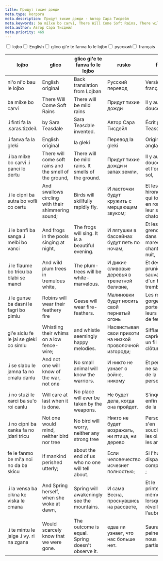 ```yaml
---
title: Придут тихие дожди
meta.type: korpora
meta.description: Придут тихие дожди - Автор Сара Тисдейл
meta.keywords: ba milxe bo carvi, There Will Come Soft Rains, There will be mild rains, Придут тихие дожди, Il y aura de douces pluies
meta.author: Автор Сара Тисдейл
meta.priority: 469
---
```


<div class="w-full">
  <input
    type="checkbox"
    id="hide-column-lojbo"
    class="hide-column-checkbox-lojbo"
  />
  <label
    for="hide-column-lojbo"
    class="hide-column-button-lojbo float-left drop-shadow bg-teal-100 hover:bg-teal-600 focus:bg-teal-600 text-gray-900 hover:text-white font-bold leading-normal select-none py-2 px-4"
    >lojbo</label
  ><input
    type="checkbox"
    id="hide-column-glico"
    class="hide-column-checkbox-glico"
  />
  <label
    for="hide-column-glico"
    class="hide-column-button-glico float-left drop-shadow bg-teal-100 hover:bg-teal-600 focus:bg-teal-600 text-gray-900 hover:text-white font-bold leading-normal select-none py-2 px-4"
    >English</label
  ><input
    type="checkbox"
    id="hide-column-glico_gi_e_te_fanva_fo_le_lojbo"
    class="hide-column-checkbox-glico_gi_e_te_fanva_fo_le_lojbo"
  />
  <label
    for="hide-column-glico_gi_e_te_fanva_fo_le_lojbo"
    class="hide-column-button-glico_gi_e_te_fanva_fo_le_lojbo float-left drop-shadow bg-teal-100 hover:bg-teal-600 focus:bg-teal-600 text-gray-900 hover:text-white font-bold leading-normal select-none py-2 px-4"
    >glico gi'e te fanva fo le lojbo</label
  ><input
    type="checkbox"
    id="hide-column-rusko"
    class="hide-column-checkbox-rusko"
  />
  <label
    for="hide-column-rusko"
    class="hide-column-button-rusko float-left drop-shadow bg-teal-100 hover:bg-teal-600 focus:bg-teal-600 text-gray-900 hover:text-white font-bold leading-normal select-none py-2 px-4"
    >русский</label
  ><input
    type="checkbox"
    id="hide-column-fraso"
    class="hide-column-checkbox-fraso"
  />
  <label
    for="hide-column-fraso"
    class="hide-column-button-fraso float-left drop-shadow bg-teal-100 hover:bg-teal-600 focus:bg-teal-600 text-gray-900 hover:text-white font-bold leading-normal select-none py-2 px-4"
    >français</label
  >
  <div class="clear-both" />
  <div class="w-full overflow-x-auto">
    <table
      class="mt-2 table-fixed max-w-full border font-light dark:border-neutral-500 text-left text-sm"
    >
      <thead class="border-b italic dark:border-neutral-500">
        <tr>
          <th scope="col" class="w-40 p-2 column-class-lojbo">lojbo</th>
          <th scope="col" class="w-40 p-2 column-class-glico">glico</th>
          <th
            scope="col"
            class="w-40 p-2 column-class-glico_gi_e_te_fanva_fo_le_lojbo"
          >
            glico gi&#039;e te fanva fo le lojbo
          </th>
          <th scope="col" class="w-40 p-2 column-class-rusko">rusko</th>
          <th scope="col" class="w-40 p-2 column-class-fraso">fraso</th>
        </tr>
      </thead>
      <tbody>
        <tr
          class="border-b transition duration-300 ease-in-out hover:bg-neutral-100 dark:border-neutral-500 dark:hover:bg-neutral-100"
        >
          <td class="font-bold text-left align-text-top p-2 column-class-lojbo">
            ni&#039;o ni&#039;o bau le lojbo
          </td>
          <td class="font-bold text-left align-text-top p-2 column-class-glico">
            English original
          </td>
          <td
            class="font-bold text-left align-text-top p-2 column-class-glico_gi_e_te_fanva_fo_le_lojbo"
          >
            Back translation from Lojban
          </td>
          <td class="font-bold text-left align-text-top p-2 column-class-rusko">
            Русский перевод
          </td>
          <td class="font-bold text-left align-text-top p-2 column-class-fraso">
            Version française
          </td>
        </tr>
        <tr
          class="border-b transition duration-300 ease-in-out hover:bg-neutral-100 dark:border-neutral-500 dark:hover:bg-neutral-100"
        >
          <td
            class="italic text-gray-500 text-left align-text-top p-2 column-class-lojbo"
          >
            ba milxe bo carvi
          </td>
          <td
            class="italic text-gray-500 text-left align-text-top p-2 column-class-glico"
          >
            There Will Come Soft Rains
          </td>
          <td
            class="italic text-gray-500 text-left align-text-top p-2 column-class-glico_gi_e_te_fanva_fo_le_lojbo"
          >
            There will be mild rains
          </td>
          <td
            class="italic text-gray-500 text-left align-text-top p-2 column-class-rusko"
          >
            Придут тихие дожди
          </td>
          <td
            class="italic text-gray-500 text-left align-text-top p-2 column-class-fraso"
          >
            Il y aura de douces pluies
          </td>
        </tr>
        <tr
          class="border-b transition duration-300 ease-in-out hover:bg-neutral-100 dark:border-neutral-500 dark:hover:bg-neutral-100"
        >
          <td
            class="italic text-gray-500 text-left align-text-top p-2 column-class-lojbo"
          >
            .i finti fa la .saras.tizdeil.
          </td>
          <td
            class="italic text-gray-500 text-left align-text-top p-2 column-class-glico"
          >
            by Sara Teasdale
          </td>
          <td
            class="italic text-gray-500 text-left align-text-top p-2 column-class-glico_gi_e_te_fanva_fo_le_lojbo"
          >
            Sara Teasdale invented.
          </td>
          <td
            class="italic text-gray-500 text-left align-text-top p-2 column-class-rusko"
          >
            Автор Сара Тисдейл
          </td>
          <td
            class="italic text-gray-500 text-left align-text-top p-2 column-class-fraso"
          >
            Écrit par Sara Teasdale
          </td>
        </tr>
        <tr
          class="border-b transition duration-300 ease-in-out hover:bg-neutral-100 dark:border-neutral-500 dark:hover:bg-neutral-100"
        >
          <td
            class="italic text-gray-500 text-left align-text-top p-2 column-class-lojbo"
          >
            .i fanva fa la gleki
          </td>
          <td
            class="italic text-gray-500 text-left align-text-top p-2 column-class-glico"
          >
            English original
          </td>
          <td
            class="italic text-gray-500 text-left align-text-top p-2 column-class-glico_gi_e_te_fanva_fo_le_lojbo"
          >
            la gleki
          </td>
          <td
            class="italic text-gray-500 text-left align-text-top p-2 column-class-rusko"
          >
            Перевод la gleki
          </td>
          <td
            class="italic text-gray-500 text-left align-text-top p-2 column-class-fraso"
          >
            Original anglais
          </td>
        </tr>
        <tr
          class="border-b transition duration-300 ease-in-out hover:bg-neutral-100 dark:border-neutral-500 dark:hover:bg-neutral-100"
        >
          <td class="text-left align-text-top p-2 column-class-lojbo">
            .i ba milxe bo carvi .i panci lo dertu
          </td>
          <td class="text-left align-text-top p-2 column-class-glico">
            There will come soft rains and the smell of the ground,
          </td>
          <td
            class="text-left align-text-top p-2 column-class-glico_gi_e_te_fanva_fo_le_lojbo"
          >
            There will be mild rains. It smells of the ground.
          </td>
          <td class="text-left align-text-top p-2 column-class-rusko">
            Придут тихие дожди и запах земли,
          </td>
          <td class="text-left align-text-top p-2 column-class-fraso">
            Il y aura de douces pluies et l&#039;odeur du sol,
          </td>
        </tr>
        <tr
          class="border-b transition duration-300 ease-in-out hover:bg-neutral-100 dark:border-neutral-500 dark:hover:bg-neutral-100"
        >
          <td class="text-left align-text-top p-2 column-class-lojbo">
            .i le cipni ba sutra bo vofli co certu
          </td>
          <td class="text-left align-text-top p-2 column-class-glico">
            And swallows circling with their shimmering sound;
          </td>
          <td
            class="text-left align-text-top p-2 column-class-glico_gi_e_te_fanva_fo_le_lojbo"
          >
            Birds will skillfully rapidly fly.
          </td>
          <td class="text-left align-text-top p-2 column-class-rusko">
            И ласточки будут кружить с мерцающим звуком;
          </td>
          <td class="text-left align-text-top p-2 column-class-fraso">
            Et les hirondelles qui tournent en rond avec leur son chatoyant ;
          </td>
        </tr>
        <tr
          class="border-b transition duration-300 ease-in-out hover:bg-neutral-100 dark:border-neutral-500 dark:hover:bg-neutral-100"
        >
          <td class="text-left align-text-top p-2 column-class-lojbo">
            .i le banfi ba sanga .i melbi bo vanci
          </td>
          <td class="text-left align-text-top p-2 column-class-glico">
            And frogs in the pools singing at night,
          </td>
          <td
            class="text-left align-text-top p-2 column-class-glico_gi_e_te_fanva_fo_le_lojbo"
          >
            The frogs will sing. It is a beautiful evening.
          </td>
          <td class="text-left align-text-top p-2 column-class-rusko">
            И лягушки в бассейнах будут петь по ночам,
          </td>
          <td class="text-left align-text-top p-2 column-class-fraso">
            Et les grenouilles dans les mares chantant la nuit,
          </td>
        </tr>
        <tr
          class="border-b transition duration-300 ease-in-out hover:bg-neutral-100 dark:border-neutral-500 dark:hover:bg-neutral-100"
        >
          <td class="text-left align-text-top p-2 column-class-lojbo">
            .i le flaume bo tricu ba blabi se manci
          </td>
          <td class="text-left align-text-top p-2 column-class-glico">
            And wild plum trees in tremulous white,
          </td>
          <td
            class="text-left align-text-top p-2 column-class-glico_gi_e_te_fanva_fo_le_lojbo"
          >
            The plum-trees will be white-marvelous.
          </td>
          <td class="text-left align-text-top p-2 column-class-rusko">
            И дикие сливовые деревья в трепетной белизне,
          </td>
          <td class="text-left align-text-top p-2 column-class-fraso">
            Et des pruniers sauvages d&#039;un blanc tremblant,
          </td>
        </tr>
        <tr
          class="border-b transition duration-300 ease-in-out hover:bg-neutral-100 dark:border-neutral-500 dark:hover:bg-neutral-100"
        >
          <td class="text-left align-text-top p-2 column-class-lojbo">
            .i le gunse ba dasni le fagri bo pimlu
          </td>
          <td class="text-left align-text-top p-2 column-class-glico">
            Robins will wear their feathery fire
          </td>
          <td
            class="text-left align-text-top p-2 column-class-glico_gi_e_te_fanva_fo_le_lojbo"
          >
            Geese will wear fire-feathers.
          </td>
          <td class="text-left align-text-top p-2 column-class-rusko">
            Малиновки будут носить свой пернатый огонь
          </td>
          <td class="text-left align-text-top p-2 column-class-fraso">
            Les rouges-gorges porteront leurs plumes de feu
          </td>
        </tr>
        <tr
          class="border-b transition duration-300 ease-in-out hover:bg-neutral-100 dark:border-neutral-500 dark:hover:bg-neutral-100"
        >
          <td class="text-left align-text-top p-2 column-class-lojbo">
            gi&#039;e siclu fe le jai se gleki co simlu
          </td>
          <td class="text-left align-text-top p-2 column-class-glico">
            Whistling their whims on a low fence-wire;
          </td>
          <td
            class="text-left align-text-top p-2 column-class-glico_gi_e_te_fanva_fo_le_lojbo"
          >
            and whistle seemingly happy melodies.
          </td>
          <td class="text-left align-text-top p-2 column-class-rusko">
            Насвистывая свои прихоти на низкой проволочной изгороди;
          </td>
          <td class="text-left align-text-top p-2 column-class-fraso">
            Sifflant leurs caprices sur un fil de clôture bas ;
          </td>
        </tr>
        <tr
          class="border-b transition duration-300 ease-in-out hover:bg-neutral-100 dark:border-neutral-500 dark:hover:bg-neutral-100"
        >
          <td class="text-left align-text-top p-2 column-class-lojbo">
            .i se slabu le jamna fa no cmalu danlu
          </td>
          <td class="text-left align-text-top p-2 column-class-glico">
            And not one will know of the war, not one
          </td>
          <td
            class="text-left align-text-top p-2 column-class-glico_gi_e_te_fanva_fo_le_lojbo"
          >
            No small animal will know the warriors.
          </td>
          <td class="text-left align-text-top p-2 column-class-rusko">
            И никто не узнает о войне, никому
          </td>
          <td class="text-left align-text-top p-2 column-class-fraso">
            Et personne ne saura rien de la guerre, personne
          </td>
        </tr>
        <tr
          class="border-b transition duration-300 ease-in-out hover:bg-neutral-100 dark:border-neutral-500 dark:hover:bg-neutral-100"
        >
          <td class="text-left align-text-top p-2 column-class-lojbo">
            .i no stuzi le xarci ba su&#039;o roi canlu
          </td>
          <td class="text-left align-text-top p-2 column-class-glico">
            Will care at last when it is done.
          </td>
          <td
            class="text-left align-text-top p-2 column-class-glico_gi_e_te_fanva_fo_le_lojbo"
          >
            No place will ever be taken by the weapons.
          </td>
          <td class="text-left align-text-top p-2 column-class-rusko">
            Не будет дела, когда она пройдет.
          </td>
          <td class="text-left align-text-top p-2 column-class-fraso">
            S&#039;inquiétera enfin de la fin de la guerre.
          </td>
        </tr>
        <tr
          class="border-b transition duration-300 ease-in-out hover:bg-neutral-100 dark:border-neutral-500 dark:hover:bg-neutral-100"
        >
          <td class="text-left align-text-top p-2 column-class-lojbo">
            .i no cipni ba xanka fa no jdari tricu
          </td>
          <td class="text-left align-text-top p-2 column-class-glico">
            Not one would mind, neither bird nor tree
          </td>
          <td
            class="text-left align-text-top p-2 column-class-glico_gi_e_te_fanva_fo_le_lojbo"
          >
            No bird will worry, neither any strong tree
          </td>
          <td class="text-left align-text-top p-2 column-class-rusko">
            Никто не будет возражать, ни птица, ни дерево
          </td>
          <td class="text-left align-text-top p-2 column-class-fraso">
            Personne ne s&#039;en soucierait, ni les oiseaux, ni les arbres
          </td>
        </tr>
        <tr
          class="border-b transition duration-300 ease-in-out hover:bg-neutral-100 dark:border-neutral-500 dark:hover:bg-neutral-100"
        >
          <td class="text-left align-text-top p-2 column-class-lojbo">
            fe le fanmo be mi&#039;a noi no da ba skicu
          </td>
          <td class="text-left align-text-top p-2 column-class-glico">
            If mankind perished utterly;
          </td>
          <td
            class="text-left align-text-top p-2 column-class-glico_gi_e_te_fanva_fo_le_lojbo"
          >
            about the end of us who no one will tell about.
          </td>
          <td class="text-left align-text-top p-2 column-class-rusko">
            Если человечество исчезнет полностью;
          </td>
          <td class="text-left align-text-top p-2 column-class-fraso">
            Si l&#039;humanité disparaissait complètement ;
          </td>
        </tr>
        <tr
          class="border-b transition duration-300 ease-in-out hover:bg-neutral-100 dark:border-neutral-500 dark:hover:bg-neutral-100"
        >
          <td class="text-left align-text-top p-2 column-class-lojbo">
            .i la vensa ba cikna ke viska le cmana
          </td>
          <td class="text-left align-text-top p-2 column-class-glico">
            And Spring herself, when she woke at dawn,
          </td>
          <td
            class="text-left align-text-top p-2 column-class-glico_gi_e_te_fanva_fo_le_lojbo"
          >
            Spring will awakeningly see the mountains.
          </td>
          <td class="text-left align-text-top p-2 column-class-rusko">
            И сама Весна, проснувшись на рассвете,
          </td>
          <td class="text-left align-text-top p-2 column-class-fraso">
            Et le printemps lui-même, lorsqu&#039;il se réveillera à
            l&#039;aube,
          </td>
        </tr>
        <tr
          class="border-b transition duration-300 ease-in-out hover:bg-neutral-100 dark:border-neutral-500 dark:hover:bg-neutral-100"
        >
          <td class="text-left align-text-top p-2 column-class-lojbo">
            .i te mintu le jalge .i vy. ri na zgana
          </td>
          <td class="text-left align-text-top p-2 column-class-glico">
            Would scarcely know that we were gone.
          </td>
          <td
            class="text-left align-text-top p-2 column-class-glico_gi_e_te_fanva_fo_le_lojbo"
          >
            The outcome is equal. Spring doesn&#039;t observe it.
          </td>
          <td class="text-left align-text-top p-2 column-class-rusko">
            едва ли узнает, что нас больше нет.
          </td>
          <td class="text-left align-text-top p-2 column-class-fraso">
            Saurait à peine que nous sommes partis.
          </td>
        </tr>
      </tbody>
    </table>
  </div>
</div>
